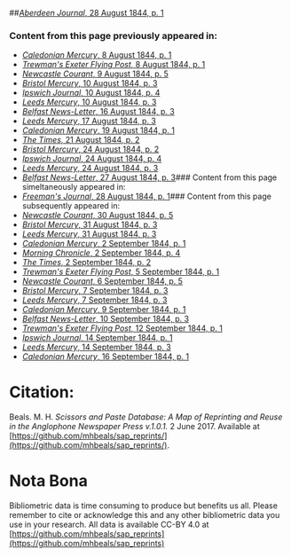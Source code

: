 ##[*Aberdeen Journal*, 28 August 1844, p. 1](https://mhbeals.github.io/sap_html/Aberdeen-Journal/Aberdeen-Journal-28-August-1844-p-1)

### Content from this page previously appeared in:
+ [*Caledonian Mercury*, 8 August 1844, p. 1](https://mhbeals.github.io/sap_html/Caledonian-Mercury/Caledonian-Mercury-8-August-1844-p-1)
+ [*Trewman's Exeter Flying Post*, 8 August 1844, p. 1](https://mhbeals.github.io/sap_html/Trewman's-Exeter-Flying-Post/Trewman's-Exeter-Flying-Post-8-August-1844-p-1)
+ [*Newcastle Courant*, 9 August 1844, p. 5](https://mhbeals.github.io/sap_html/Newcastle-Courant/Newcastle-Courant-9-August-1844-p-5)
+ [*Bristol Mercury*, 10 August 1844, p. 3](https://mhbeals.github.io/sap_html/Bristol-Mercury/Bristol-Mercury-10-August-1844-p-3)
+ [*Ipswich Journal*, 10 August 1844, p. 4](https://mhbeals.github.io/sap_html/Ipswich-Journal/Ipswich-Journal-10-August-1844-p-4)
+ [*Leeds Mercury*, 10 August 1844, p. 3](https://mhbeals.github.io/sap_html/Leeds-Mercury/Leeds-Mercury-10-August-1844-p-3)
+ [*Belfast News-Letter*, 16 August 1844, p. 3](https://mhbeals.github.io/sap_html/Belfast-News-Letter/Belfast-News-Letter-16-August-1844-p-3)
+ [*Leeds Mercury*, 17 August 1844, p. 3](https://mhbeals.github.io/sap_html/Leeds-Mercury/Leeds-Mercury-17-August-1844-p-3)
+ [*Caledonian Mercury*, 19 August 1844, p. 1](https://mhbeals.github.io/sap_html/Caledonian-Mercury/Caledonian-Mercury-19-August-1844-p-1)
+ [*The Times*, 21 August 1844, p. 2](https://mhbeals.github.io/sap_html/The-Times/The-Times-21-August-1844-p-2)
+ [*Bristol Mercury*, 24 August 1844, p. 2](https://mhbeals.github.io/sap_html/Bristol-Mercury/Bristol-Mercury-24-August-1844-p-2)
+ [*Ipswich Journal*, 24 August 1844, p. 4](https://mhbeals.github.io/sap_html/Ipswich-Journal/Ipswich-Journal-24-August-1844-p-4)
+ [*Leeds Mercury*, 24 August 1844, p. 3](https://mhbeals.github.io/sap_html/Leeds-Mercury/Leeds-Mercury-24-August-1844-p-3)
+ [*Belfast News-Letter*, 27 August 1844, p. 3](https://mhbeals.github.io/sap_html/Belfast-News-Letter/Belfast-News-Letter-27-August-1844-p-3)### Content from this page simeltaneously appeared in:
+ [*Freeman's Journal*, 28 August 1844, p. 1](https://mhbeals.github.io/sap_html/Freeman's-Journal/Freeman's-Journal-28-August-1844-p-1)### Content from this page subsequently appeared in:
+ [*Newcastle Courant*, 30 August 1844, p. 5](https://mhbeals.github.io/sap_html/Newcastle-Courant/Newcastle-Courant-30-August-1844-p-5)
+ [*Bristol Mercury*, 31 August 1844, p. 3](https://mhbeals.github.io/sap_html/Bristol-Mercury/Bristol-Mercury-31-August-1844-p-3)
+ [*Leeds Mercury*, 31 August 1844, p. 3](https://mhbeals.github.io/sap_html/Leeds-Mercury/Leeds-Mercury-31-August-1844-p-3)
+ [*Caledonian Mercury*, 2 September 1844, p. 1](https://mhbeals.github.io/sap_html/Caledonian-Mercury/Caledonian-Mercury-2-September-1844-p-1)
+ [*Morning Chronicle*, 2 September 1844, p. 4](https://mhbeals.github.io/sap_html/Morning-Chronicle/Morning-Chronicle-2-September-1844-p-4)
+ [*The Times*, 2 September 1844, p. 2](https://mhbeals.github.io/sap_html/The-Times/The-Times-2-September-1844-p-2)
+ [*Trewman's Exeter Flying Post*, 5 September 1844, p. 1](https://mhbeals.github.io/sap_html/Trewman's-Exeter-Flying-Post/Trewman's-Exeter-Flying-Post-5-September-1844-p-1)
+ [*Newcastle Courant*, 6 September 1844, p. 5](https://mhbeals.github.io/sap_html/Newcastle-Courant/Newcastle-Courant-6-September-1844-p-5)
+ [*Bristol Mercury*, 7 September 1844, p. 3](https://mhbeals.github.io/sap_html/Bristol-Mercury/Bristol-Mercury-7-September-1844-p-3)
+ [*Leeds Mercury*, 7 September 1844, p. 3](https://mhbeals.github.io/sap_html/Leeds-Mercury/Leeds-Mercury-7-September-1844-p-3)
+ [*Caledonian Mercury*, 9 September 1844, p. 1](https://mhbeals.github.io/sap_html/Caledonian-Mercury/Caledonian-Mercury-9-September-1844-p-1)
+ [*Belfast News-Letter*, 10 September 1844, p. 3](https://mhbeals.github.io/sap_html/Belfast-News-Letter/Belfast-News-Letter-10-September-1844-p-3)
+ [*Trewman's Exeter Flying Post*, 12 September 1844, p. 1](https://mhbeals.github.io/sap_html/Trewman's-Exeter-Flying-Post/Trewman's-Exeter-Flying-Post-12-September-1844-p-1)
+ [*Ipswich Journal*, 14 September 1844, p. 1](https://mhbeals.github.io/sap_html/Ipswich-Journal/Ipswich-Journal-14-September-1844-p-1)
+ [*Leeds Mercury*, 14 September 1844, p. 3](https://mhbeals.github.io/sap_html/Leeds-Mercury/Leeds-Mercury-14-September-1844-p-3)
+ [*Caledonian Mercury*, 16 September 1844, p. 1](https://mhbeals.github.io/sap_html/Caledonian-Mercury/Caledonian-Mercury-16-September-1844-p-1)
                    
# Citation: 

Beals. M. H. *Scissors and Paste Database: A Map of Reprinting and Reuse in the Anglophone Newspaper Press v.1.0.1.* 2 June 2017. Available at [https://github.com/mhbeals/sap_reprints/](https://github.com/mhbeals/sap_reprints/). 
                    
# Nota Bona

Bibliometric data is time consuming to produce but benefits us all. Please remember to cite or acknowledge this and any other bibliometric data you use in your research. All data is available CC-BY 4.0 at [https://github.com/mhbeals/sap_reprints](https://github.com/mhbeals/sap_reprints)